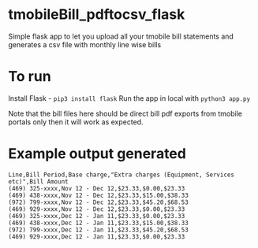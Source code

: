 # tmobileBill_pdftocsv_flask
Simple flask app to let you upload all your tmobile bill statements and generates a csv file with monthly line wise bills

# To run
Install Flask - `pip3 install flask`
Run the app in local with `python3 app.py`

Note that the bill files here should be direct bill pdf exports from tmobile portals only then it will work as expected.

# Example output generated 
```
Line,Bill Period,Base charge,"Extra charges (Equipment, Services etc)",Bill Amount
(469) 325-xxxx,Nov 12 - Dec 12,$23.33,$0.00,$23.33
(469) 438-xxxx,Nov 12 - Dec 12,$23.33,$15.00,$38.33
(972) 799-xxxx,Nov 12 - Dec 12,$23.33,$45.20,$68.53
(469) 929-xxxx,Nov 12 - Dec 12,$23.33,$0.00,$23.33
(469) 325-xxxx,Dec 12 - Jan 11,$23.33,$0.00,$23.33
(469) 438-xxxx,Dec 12 - Jan 11,$23.33,$15.00,$38.33
(972) 799-xxxx,Dec 12 - Jan 11,$23.33,$45.20,$68.53
(469) 929-xxxx,Dec 12 - Jan 11,$23.33,$0.00,$23.33
```
